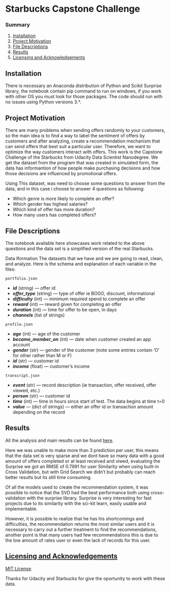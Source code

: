 # Starbucks Capstone Challenge

### Summary

1. [Installation](#installation)
2. [Project Motivation](#motivation)
3. [File Descriptions](#files)
4. [Results](#results)
5. [Licensing and Acknowledgements](#licensing)

## Installation <a name="installation"></a>

There is necessary an Anaconda distribution of Python and Scikit Surprise library, the notebook contain pip command to run on windows, if you work with other OS you must look for those packages.
The code should run with no issues using Python versions 3.*.

## Project Motivation<a name="motivation"></a>

There are many problems when sending offers randomly to your customers, so the main idea is to find a way to label the sentiment of offers by customers and after analyzing, create a recommendation mechanism that can send offers that best suit a particular user. Therefore, we want to optimize the way customers interact with offers.
This work is the Capstone Challenge of the Starbucks from  Udacity Data Scientist Nanodegree. We get the dataset from the program that was created in simulated form, the data has informantion of how people make purchasing decisions and how those decisions are influenced by promotional offers.

Using This dataset, was need to choose some questions to answer from the data, and in this case i choose to answer 4 questions as following:

- Which genre is more likely to complete an offer?
- Which gender has highest salaries?
- Which kind of offer has more duration?
- How many users has completed offers?


## File Descriptions <a name="files"></a>

The notebook available here showcases work related to the above questions and the data set is a simplified version of the real Starbucks.

Data Iformation
The datasets that we have and we are going to read, clean, and analyze. Here is the schema and explanation of each variable in the files:

`portfolio.json`

- ***id*** (string) — offer id
- ***offer_type*** (string) — type of offer ie BOGO, discount, informational
- ***difficulty*** (int) — minimum required spend to complete an offer
- ***reward*** (int) — reward given for completing an offer
- ***duration*** (int) — time for offer to be open, in days
- ***channels*** (list of strings)

`profile.json`

- ***age*** (int) — age of the customer
- ***became_member_on*** (int) — date when customer created an app account
- ***gender*** (str) — gender of the customer (note some entries contain ‘O’ for other rather than M or F)
- ***id*** (str) — customer id
- ***income*** (float) — customer’s income

`transcript.json`

- ***event*** (str) — record description (ie transaction, offer received, offer viewed, etc.)
- ***person*** (str) — customer id
- ***time*** (int) — time in hours since start of test. The data begins at time t=0
- ***value*** — (dict of strings) — either an offer id or transaction amount depending on the record


## Results<a name="results"></a>

All the analysis and main results can be found [here](https://medium.com/@gutto.rdj/starbucks-recommending-for-your-wishs-3106040ee3f).

Here we was unable to make more than 3 prediction per user, this means that the data set is very sparse and we dont have so many data with a good amount of offers completed or at least received and viwed, evaluating the Surprise we got an RMSE of 0.7991 for user Similarity when using built-in Cross Validation, but with Grid Search we didn’t but probably can reach better results but its still time consuming.

Of all the models used to create the recommendation system, it was possible to notice that the SVD had the best performance both using cross-validation with the surprise library. Surprise is very interesting for fast projects due to its similarity with the sci-kit learn, easily usable and implementable.

However, it is possible to realize that he has his shortcomings and difficulties, the recommendation returns the most similar users and it is necessary to carry out a further treatment to find the recommendations, another point is that many users had few recommendations this is due to the low amount of rates user or even the lack of records for this user.
## [Licensing and Acknowledgements](#licensing)<a name="results"></a>
[MIT License](https://github.com/git/git-scm.com/blob/master/MIT-LICENSE.txt).

Thanks for Udacity and Starbucks  for give the oportunity to work with these data.
